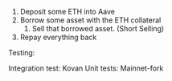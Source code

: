 1. Deposit some ETH into Aave
2. Borrow some asset with the ETH collateral
    1. Sell that borrowed asset. (Short Selling)
3. Repay everything back

Testing:

Integration test: Kovan
Unit tests: Mainnet-fork